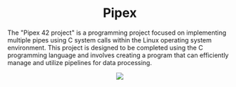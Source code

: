 <h1 align="center">
	Pipex
</h1>

The "Pipex 42 project" is a programming project focused on implementing multiple pipes using C system calls within the Linux operating system environment. This project is designed to be completed using the C programming language and involves creating a program that can efficiently manage and utilize pipelines for data processing.

<div align="center">
 <img src="https://images.ctfassets.net/qv0hcw26u3ts/1hTFD5JbxRO9Z8WmwI8dIn/72028ab54271595e435d0553e26f8ef2/Screen_Shot_2021-01-16_at_17.34.27.png">
</div>
